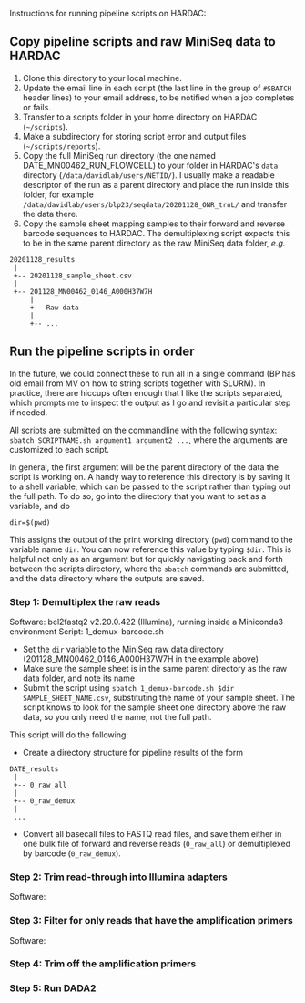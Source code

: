 Instructions for running pipeline scripts on HARDAC:

## Copy pipeline scripts and raw MiniSeq data to HARDAC
1. Clone this directory to your local machine.
2. Update the email line in each script (the last line in the group of `#SBATCH` header lines) to your email address, to be notified when a job completes or fails.
3. Transfer to a scripts folder in your home directory on HARDAC (`~/scripts`).
4. Make a subdirectory for storing script error and output files (`~/scripts/reports`).
5. Copy the full MiniSeq run directory (the one named DATE_MN00462_RUN_FLOWCELL) to your folder in HARDAC's `data` directory (`/data/davidlab/users/NETID/`). I usually make a readable descriptor of the run as a parent directory and place the run inside this folder, for example `/data/davidlab/users/blp23/seqdata/20201128_ONR_trnL/` and transfer the data there.
6. Copy the sample sheet mapping samples to their forward and reverse barcode sequences to HARDAC.  The demultiplexing script expects this to be in the same parent directory as the raw MiniSeq data folder, *e.g.*

```
20201128_results
 |
 +-- 20201128_sample_sheet.csv
 |    
 +-- 201128_MN00462_0146_A000H37W7H
     | 
     +-- Raw data
     |
     +-- ...
 ```

## Run the pipeline scripts in order

In the future, we could connect these to run all in a single command (BP has old email from MV on how to string scripts together with SLURM).  In practice, there are hiccups often enough that I like the scripts separated, which prompts me to inspect the output as I go and revisit a particular step if needed.

All scripts are submitted on the commandline with the following syntax:
`sbatch SCRIPTNAME.sh argument1 argument2 ...`, where the arguments are customized to each script.

In general, the first argument will be the parent directory of the data the script is working on.  A handy way to reference this directory is by saving it to a shell variable, which can be passed to the script rather than typing out the full path.  To do so, go into the directory that you want to set as a variable, and do

```
dir=$(pwd)
```

This assigns the output of the print working directory (`pwd`) command to the variable name `dir`.  You can now reference this value by typing `$dir`.  This is helpful not only as an argument but for quickly navigating back and forth between the scripts directory, where the `sbatch` commands are submitted, and the data directory where the outputs are saved.

### Step 1: Demultiplex the raw reads

Software: bcl2fastq2 v2.20.0.422 (Illumina), running inside a Miniconda3 environment
Script: 1_demux-barcode.sh

* Set the `dir` variable to the MiniSeq raw data directory (201128_MN00462_0146_A000H37W7H in the example above)
* Make sure the sample sheet is in the same parent directory as the raw data folder, and note its name
* Submit the script using `sbatch 1_demux-barcode.sh $dir SAMPLE_SHEET_NAME.csv`, substituting the name of your sample sheet.  The script knows to look for the sample sheet one directory above the raw data, so you only need the name, not the full path.

This script will do the following:
* Create a directory structure for pipeline results of the form
```
DATE_results
 |
 +-- 0_raw_all
 |
 +-- 0_raw_demux
 |    
 ...
 ```
* Convert all basecall files to FASTQ read files, and save them either in one bulk file of forward and reverse reads (`0_raw_all`) or demultiplexed by barcode (`0_raw_demux`). 


### Step 2: Trim read-through into Illumina adapters

Software:

### Step 3: Filter for only reads that have the amplification primers

Software: 

### Step 4: Trim off the amplification primers

### Step 5: Run DADA2
